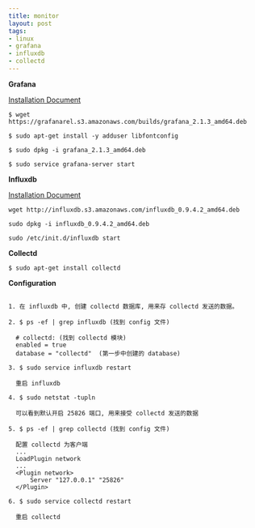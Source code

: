 ```yaml
---
title: monitor
layout: post
tags:
- linux
- grafana
- influxdb
- collectd
---
```


**Grafana**

[Installation Document](http://docs.grafana.org/installation/debian/)

~~~ nohighlight
$ wget https://grafanarel.s3.amazonaws.com/builds/grafana_2.1.3_amd64.deb

$ sudo apt-get install -y adduser libfontconfig

$ sudo dpkg -i grafana_2.1.3_amd64.deb

$ sudo service grafana-server start
~~~

**Influxdb**

[Installation Document](https://influxdb.com/docs/v0.9/introduction/installation.html)

~~~ nohighlight
wget http://influxdb.s3.amazonaws.com/influxdb_0.9.4.2_amd64.deb

sudo dpkg -i influxdb_0.9.4.2_amd64.deb

sudo /etc/init.d/influxdb start
~~~

**Collectd**

~~~ nohighlight
$ sudo apt-get install collectd
~~~

**Configuration**

~~~ nohighlight

1. 在 influxdb 中, 创建 collectd 数据库, 用来存 collectd 发送的数据。

2. $ ps -ef | grep influxdb (找到 config 文件)

  # collectd: (找到 collectd 模块)
  enabled = true
  database = "collectd"  (第一步中创建的 database)

3. $ sudo service influxdb restart

  重启 influxdb

4. $ sudo netstat -tupln

  可以看到默认开启 25826 端口, 用来接受 collectd 发送的数据

5. $ ps -ef | grep collectd (找到 config 文件)

  配置 collectd 为客户端
  ...
  LoadPlugin network
  ...
  <Plugin network>
      Server "127.0.0.1" "25826"
  </Plugin>

6. $ sudo service collectd restart

  重启 collectd
~~~
